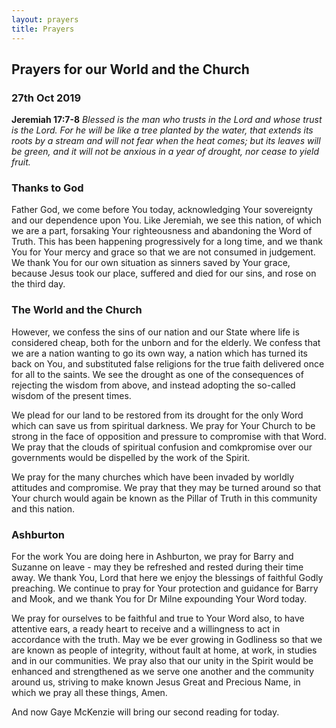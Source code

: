 ```yaml
---
layout: prayers
title: Prayers
---
```

## Prayers for our World and the Church 

### 27th Oct 2019 

__Jeremiah 17:7-8__ _Blessed is the man who trusts in the Lord and whose trust is the Lord. For he will be like a tree planted by the water, that extends its roots by a stream and will not fear when the heat comes; but its leaves will be green, and it will not be anxious in a year of drought, nor cease to yield fruit._

### Thanks to God
Father God, we come before You today, acknowledging Your sovereignty and our dependence upon You. Like Jeremiah, we see this nation, of which we are a part, forsaking Your righteousness and abandoning the Word of Truth.  This has been happening progressively for a long time, and we thank You for Your mercy and grace so that we are not consumed in judgement. We thank You for our own situation as sinners saved by Your grace, because Jesus took our place, suffered and died for our sins, and rose on the third day. 

### The World and the Church
However, we confess the sins of our nation and our State where life is considered cheap, both for the unborn and for the elderly. We confess that we are a nation wanting to go its own way, a nation which has turned its back on You, and substituted false religions for the true faith delivered once for all to the saints. We see the drought as one of the consequences of rejecting the wisdom from above, and instead adopting the so-called wisdom of the present times.

We plead for our land to be restored from its drought for the only Word which can save us from spiritual darkness. We pray for Your Church to be strong in the face of opposition and pressure to compromise with that Word. We pray that the clouds of spiritual confusion and comkpromise over our governments would be dispelled by the work of the Spirit. 

We pray for the many churches which have been invaded by worldly attitudes and compromise. We pray that they may be turned around so that Your church would again be known as the Pillar of Truth in this community and this nation.

### Ashburton
For the work You are doing here in Ashburton, we pray for Barry and Suzanne on leave - may they be refreshed and rested during their time away. We thank You, Lord that here we enjoy the blessings of faithful Godly preaching. We continue to pray for Your protection and guidance for Barry and Mook, and we thank You for Dr Milne expounding Your Word today. 

We pray for ourselves to be faithful and true to Your Word also, to have attentive ears, a ready heart to receive and a willingness to act in accordance with the truth. May we be ever growing in Godliness so that we are known as people of integrity, without fault at home, at work, in studies and in our communities. We pray also that our unity in the Spirit would be enhanced and strengthened as we serve one another and the community around us, striving to make known Jesus Great and Precious Name, in which we pray all these things, Amen.

And now Gaye McKenzie will bring our second reading for today.